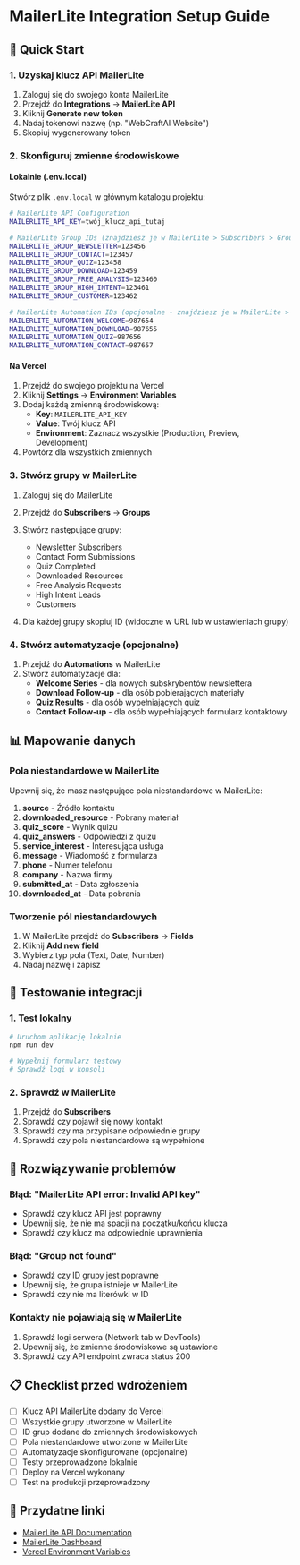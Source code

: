 # MailerLite Integration Setup Guide

## 🚀 Quick Start

### 1. Uzyskaj klucz API MailerLite

1. Zaloguj się do swojego konta MailerLite
2. Przejdź do **Integrations** → **MailerLite API**
3. Kliknij **Generate new token**
4. Nadaj tokenowi nazwę (np. "WebCraftAI Website")
5. Skopiuj wygenerowany token

### 2. Skonfiguruj zmienne środowiskowe

#### Lokalnie (.env.local)

Stwórz plik `.env.local` w głównym katalogu projektu:

```bash
# MailerLite API Configuration
MAILERLITE_API_KEY=twój_klucz_api_tutaj

# MailerLite Group IDs (znajdziesz je w MailerLite > Subscribers > Groups)
MAILERLITE_GROUP_NEWSLETTER=123456
MAILERLITE_GROUP_CONTACT=123457
MAILERLITE_GROUP_QUIZ=123458
MAILERLITE_GROUP_DOWNLOAD=123459
MAILERLITE_GROUP_FREE_ANALYSIS=123460
MAILERLITE_GROUP_HIGH_INTENT=123461
MAILERLITE_GROUP_CUSTOMER=123462

# MailerLite Automation IDs (opcjonalne - znajdziesz je w MailerLite > Automations)
MAILERLITE_AUTOMATION_WELCOME=987654
MAILERLITE_AUTOMATION_DOWNLOAD=987655
MAILERLITE_AUTOMATION_QUIZ=987656
MAILERLITE_AUTOMATION_CONTACT=987657
```

#### Na Vercel

1. Przejdź do swojego projektu na Vercel
2. Kliknij **Settings** → **Environment Variables**
3. Dodaj każdą zmienną środowiskową:
   - **Key**: `MAILERLITE_API_KEY`
   - **Value**: Twój klucz API
   - **Environment**: Zaznacz wszystkie (Production, Preview, Development)
4. Powtórz dla wszystkich zmiennych

### 3. Stwórz grupy w MailerLite

1. Zaloguj się do MailerLite
2. Przejdź do **Subscribers** → **Groups**
3. Stwórz następujące grupy:
   - Newsletter Subscribers
   - Contact Form Submissions
   - Quiz Completed
   - Downloaded Resources
   - Free Analysis Requests
   - High Intent Leads
   - Customers

4. Dla każdej grupy skopiuj ID (widoczne w URL lub w ustawieniach grupy)

### 4. Stwórz automatyzacje (opcjonalne)

1. Przejdź do **Automations** w MailerLite
2. Stwórz automatyzacje dla:
   - **Welcome Series** - dla nowych subskrybentów newslettera
   - **Download Follow-up** - dla osób pobierających materiały
   - **Quiz Results** - dla osób wypełniających quiz
   - **Contact Follow-up** - dla osób wypełniających formularz kontaktowy

## 📊 Mapowanie danych

### Pola niestandardowe w MailerLite

Upewnij się, że masz następujące pola niestandardowe w MailerLite:

1. **source** - Źródło kontaktu
2. **downloaded_resource** - Pobrany materiał
3. **quiz_score** - Wynik quizu
4. **quiz_answers** - Odpowiedzi z quizu
5. **service_interest** - Interesująca usługa
6. **message** - Wiadomość z formularza
7. **phone** - Numer telefonu
8. **company** - Nazwa firmy
9. **submitted_at** - Data zgłoszenia
10. **downloaded_at** - Data pobrania

### Tworzenie pól niestandardowych

1. W MailerLite przejdź do **Subscribers** → **Fields**
2. Kliknij **Add new field**
3. Wybierz typ pola (Text, Date, Number)
4. Nadaj nazwę i zapisz

## 🔧 Testowanie integracji

### 1. Test lokalny

```bash
# Uruchom aplikację lokalnie
npm run dev

# Wypełnij formularz testowy
# Sprawdź logi w konsoli
```

### 2. Sprawdź w MailerLite

1. Przejdź do **Subscribers**
2. Sprawdź czy pojawił się nowy kontakt
3. Sprawdź czy ma przypisane odpowiednie grupy
4. Sprawdź czy pola niestandardowe są wypełnione

## 🚨 Rozwiązywanie problemów

### Błąd: "MailerLite API error: Invalid API key"

- Sprawdź czy klucz API jest poprawny
- Upewnij się, że nie ma spacji na początku/końcu klucza
- Sprawdź czy klucz ma odpowiednie uprawnienia

### Błąd: "Group not found"

- Sprawdź czy ID grupy jest poprawne
- Upewnij się, że grupa istnieje w MailerLite
- Sprawdź czy nie ma literówki w ID

### Kontakty nie pojawiają się w MailerLite

1. Sprawdź logi serwera (Network tab w DevTools)
2. Upewnij się, że zmienne środowiskowe są ustawione
3. Sprawdź czy API endpoint zwraca status 200

## 📋 Checklist przed wdrożeniem

- [ ] Klucz API MailerLite dodany do Vercel
- [ ] Wszystkie grupy utworzone w MailerLite
- [ ] ID grup dodane do zmiennych środowiskowych
- [ ] Pola niestandardowe utworzone w MailerLite
- [ ] Automatyzacje skonfigurowane (opcjonalne)
- [ ] Testy przeprowadzone lokalnie
- [ ] Deploy na Vercel wykonany
- [ ] Test na produkcji przeprowadzony

## 🔗 Przydatne linki

- [MailerLite API Documentation](https://developers.mailerlite.com/docs)
- [MailerLite Dashboard](https://dashboard.mailerlite.com)
- [Vercel Environment Variables](https://vercel.com/docs/environment-variables)